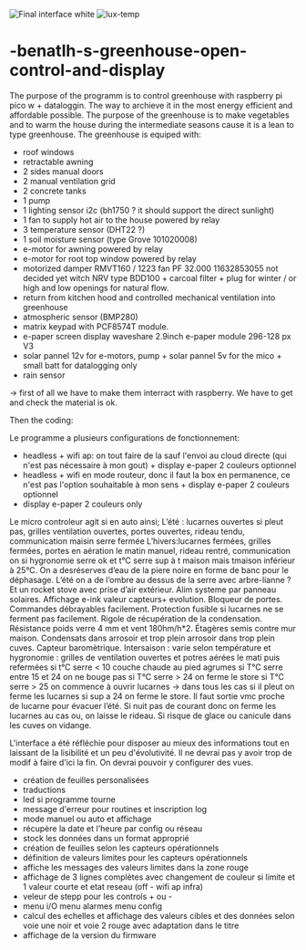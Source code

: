 ![Final interface white](https://github.com/benatlh/-benatlh-s-greenhouse-open-control-and-display/assets/37818231/77c905b1-291b-48d8-b730-f3a5a8982711)
![lux-temp](https://github.com/benatlh/-benatlh-s-greenhouse-open-control-and-display/assets/37818231/25210572-3caf-4a8a-9c6d-66e625314cc8)


# -benatlh-s-greenhouse-open-control-and-display
The purpose of the programm is to control greenhouse with raspberry pi pico w + dataloggin. The way to archieve it in the most energy efficient and affordable possible. The purpose of the greenhouse is to make vegetables and to warm the house during the intermediate seasons cause it is a lean to type greenhouse. The greenhouse is equiped with:

- roof windows
- retractable awning
- 2 sides manual doors
- 2 manual ventilation grid
- 2 concrete tanks
- 1 pump
- 1 lighting sensor i2c (bh1750 ? it should support the direct sunlight)
- 1 fan to supply hot air to the house powered by relay
- 3 temperature sensor (DHT22 ?)
- 1 soil moisture sensor (type Grove 101020008)
- e-motor for awning powered by relay
- e-motor for root top window powered by relay
- motorized damper RMVT160 / 1223  fan PF 32.000 11632853055 not decided yet witch NRV type BDD100 + carcoal filter + plug for winter / or high and low openings for natural flow.
- return from kitchen hood and controlled mechanical ventilation into greenhouse
- atmospheric sensor (BMP280)
- matrix keypad with PCF8574T module.
- e-paper screen display waveshare 2.9inch e-paper module 296-128 px V3
- solar pannel 12v for e-motors, pump + solar pannel 5v for the mico + small batt for datalogging only
- rain sensor  

-> first of all we have to make them interract with raspberry. We have to get and check the material is ok.

Then the coding:

Le programme a plusieurs configurations de fonctionnement:
- headless + wifi ap: on tout faire de la sauf l'envoi au cloud directe (qui n'est pas nécessaire à mon gout) + display e-paper 2 couleurs optionnel
- headless + wifi en mode routeur, donc il faut la box en permanence, ce n'est pas l'option souhaitable à mon sens + display e-paper 2 couleurs optionnel
- display e-paper 2 couleurs only

Le micro controleur agit si en auto ainsi;
L’été : lucarnes ouvertes si pleut pas, grilles ventilation ouvertes, portes ouvertes, rideau tendu, communication maisin serre fermée
L’hivers:lucarnes fermées, grilles fermées, portes en aération le matin manuel, rideau rentré, communication on si hygronomie serre ok et t°C serre sup à t maison mais tmaison inférieur à 25°C. On a desréserves d’eau de la piere noire en forme de banc pour le déphasage. L’été on a de l’ombre au dessus de la serre avec arbre-lianne ? Et un rocket stove avec prise d’air extérieur. Alim systeme par panneau solaires. Affichage e-ink valeur capteurs+ evolution. Bloqueur de portes. Commandes débrayables facilement. Protection fusible si lucarnes ne se ferment pas facilement. Rigole de récupération de la condensation. Résistance poids verre 4 mm et vent 180hm/h*2. Étagères semis contre mur maison. Condensats dans arrosoir et trop plein arrosoir dans trop plein cuves. Capteur baromètrique.
Intersaison : varie selon température et hygronomie : grilles de ventilation ouvertes et potres aérées le mati puis refermées
	si t°C serre < 10  couche chaude au pied agrumes
	si T°C serre entre 15 et 24 on ne bouge pas
	si T°C serre > 24 on ferme le store
	si T°C serre > 25 on commence à ouvrir lucarnes
→ dans tous les cas si il pleut on ferme les lucarnes si sup a 24 on ferme le store. Il faut sortie vmc proche de lucarne pour évacuer l’été. Si nuit pas de courant donc on ferme les lucarnes au cas ou, on laisse le rideau. Si risque de glace ou canicule dans les cuves on vidange.


L'interface a été réfléchie pour disposer au mieux des informations tout en laissant de la lisibilité et un peu d'évolutivité. Il ne devrai pas y avoir trop de modif à faire d'ici la fin. On devrai pouvoir y configurer des vues.

- création de feuilles personalisées
- traductions
- led si programme tourne
- message d'erreur pour routines et inscription log
- mode manuel ou auto et affichage
- récupère la date et l'heure par config ou réseau
- stock les données dans un format approprié
- création de feuilles selon les capteurs opérationnels
-  définition de valeurs limites pour les capteurs opérationnels
-  affiche les messages des valeurs limites dans la zone rouge
-  affichage de 3 lignes complètes avec changement de couleur si limite et 1 valeur courte et etat reseau (off - wifi ap infra)
-  veleur de stepp pour les controls + ou -
-  menu i/O menu alarmes menu config
-  calcul des echelles et affichage des valeurs cibles et des données selon voie une noir et voie 2 rouge avec adaptation dans le titre
-  affichage de la version du firmware
